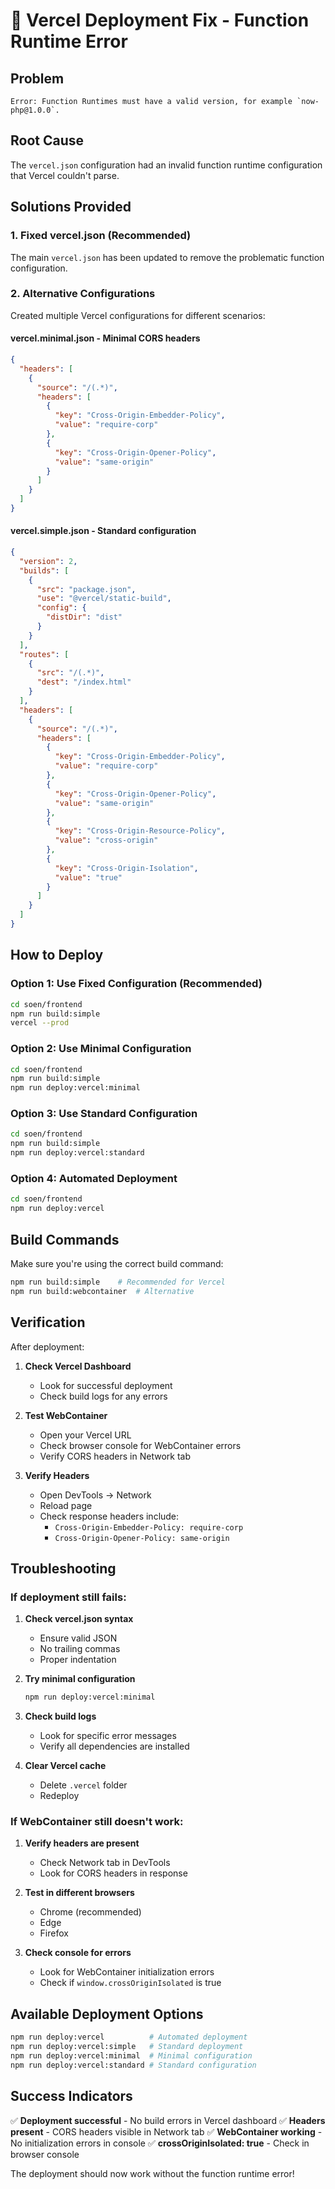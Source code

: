 # 🔧 Vercel Deployment Fix - Function Runtime Error

## Problem
```
Error: Function Runtimes must have a valid version, for example `now-php@1.0.0`.
```

## Root Cause
The `vercel.json` configuration had an invalid function runtime configuration that Vercel couldn't parse.

## Solutions Provided

### 1. Fixed vercel.json (Recommended)
The main `vercel.json` has been updated to remove the problematic function configuration.

### 2. Alternative Configurations
Created multiple Vercel configurations for different scenarios:

#### **vercel.minimal.json** - Minimal CORS headers
```json
{
  "headers": [
    {
      "source": "/(.*)",
      "headers": [
        {
          "key": "Cross-Origin-Embedder-Policy",
          "value": "require-corp"
        },
        {
          "key": "Cross-Origin-Opener-Policy",
          "value": "same-origin"
        }
      ]
    }
  ]
}
```

#### **vercel.simple.json** - Standard configuration
```json
{
  "version": 2,
  "builds": [
    {
      "src": "package.json",
      "use": "@vercel/static-build",
      "config": {
        "distDir": "dist"
      }
    }
  ],
  "routes": [
    {
      "src": "/(.*)",
      "dest": "/index.html"
    }
  ],
  "headers": [
    {
      "source": "/(.*)",
      "headers": [
        {
          "key": "Cross-Origin-Embedder-Policy",
          "value": "require-corp"
        },
        {
          "key": "Cross-Origin-Opener-Policy",
          "value": "same-origin"
        },
        {
          "key": "Cross-Origin-Resource-Policy",
          "value": "cross-origin"
        },
        {
          "key": "Cross-Origin-Isolation",
          "value": "true"
        }
      ]
    }
  ]
}
```

## How to Deploy

### Option 1: Use Fixed Configuration (Recommended)
```bash
cd soen/frontend
npm run build:simple
vercel --prod
```

### Option 2: Use Minimal Configuration
```bash
cd soen/frontend
npm run build:simple
npm run deploy:vercel:minimal
```

### Option 3: Use Standard Configuration
```bash
cd soen/frontend
npm run build:simple
npm run deploy:vercel:standard
```

### Option 4: Automated Deployment
```bash
cd soen/frontend
npm run deploy:vercel
```

## Build Commands

Make sure you're using the correct build command:
```bash
npm run build:simple    # Recommended for Vercel
npm run build:webcontainer  # Alternative
```

## Verification

After deployment:

1. **Check Vercel Dashboard**
   - Look for successful deployment
   - Check build logs for any errors

2. **Test WebContainer**
   - Open your Vercel URL
   - Check browser console for WebContainer errors
   - Verify CORS headers in Network tab

3. **Verify Headers**
   - Open DevTools → Network
   - Reload page
   - Check response headers include:
     - `Cross-Origin-Embedder-Policy: require-corp`
     - `Cross-Origin-Opener-Policy: same-origin`

## Troubleshooting

### If deployment still fails:

1. **Check vercel.json syntax**
   - Ensure valid JSON
   - No trailing commas
   - Proper indentation

2. **Try minimal configuration**
   ```bash
   npm run deploy:vercel:minimal
   ```

3. **Check build logs**
   - Look for specific error messages
   - Verify all dependencies are installed

4. **Clear Vercel cache**
   - Delete `.vercel` folder
   - Redeploy

### If WebContainer still doesn't work:

1. **Verify headers are present**
   - Check Network tab in DevTools
   - Look for CORS headers in response

2. **Test in different browsers**
   - Chrome (recommended)
   - Edge
   - Firefox

3. **Check console for errors**
   - Look for WebContainer initialization errors
   - Check if `window.crossOriginIsolated` is true

## Available Deployment Options

```bash
npm run deploy:vercel          # Automated deployment
npm run deploy:vercel:simple   # Standard deployment
npm run deploy:vercel:minimal  # Minimal configuration
npm run deploy:vercel:standard # Standard configuration
```

## Success Indicators

✅ **Deployment successful** - No build errors in Vercel dashboard
✅ **Headers present** - CORS headers visible in Network tab
✅ **WebContainer working** - No initialization errors in console
✅ **crossOriginIsolated: true** - Check in browser console

The deployment should now work without the function runtime error!
